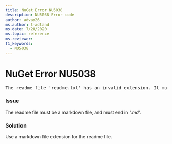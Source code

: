 ```yaml
---
title: NuGet Error NU5038
description: NU5038 Error code
author: advay26
ms.author: t-adtand
ms.date: 7/28/2020
ms.topic: reference
ms.reviewer: 
f1_keywords: 
  - NU5038
---
```


# NuGet Error NU5038
<pre>The readme file 'readme.txt' has an invalid extension. It must end in .md.</pre>

### Issue

The readme file must be a markdown file, and must end in '*.md*'.

### Solution

Use a markdown file extension for the readme file.